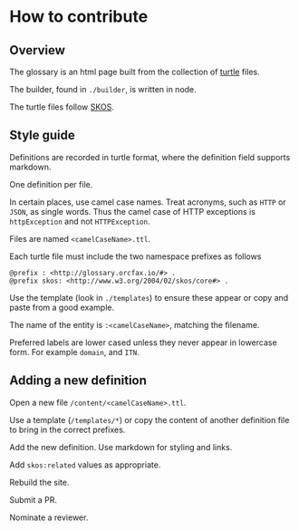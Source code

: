 # How to contribute

## Overview

The glossary is an html page built from the collection of [turtle][ttl-1] files.

The builder, found in `./builder`, is written in node.

The turtle files follow [SKOS][skos-1].

[skos-1]: https://www.w3.org/TR/skos-primer/
[ttl-1]: https://www.w3.org/TR/turtle/

## Style guide

Definitions are recorded in turtle format, where the definition field supports
markdown.

One definition per file.

In certain places, use camel case names. Treat acronyms, such as `HTTP` or
`JSON`, as single words. Thus the camel case of HTTP exceptions is
`httpException` and not `HTTPException`.

Files are named `<camelCaseName>.ttl`.

Each turtle file must include the two namespace prefixes as follows

```ttl
@prefix : <http://glossary.orcfax.io/#> .
@prefix skos: <http://www.w3.org/2004/02/skos/core#> .
```

Use the template (look in `./templates`) to ensure these appear or copy and
paste from a good example.

The name of the entity is `:<camelCaseName>`, matching the filename.

Preferred labels are lower cased unless they never appear in lowercase form. For
example `domain`, and `ITN`.

## Adding a new definition

Open a new file `/content/<camelCaseName>.ttl`.

Use a template (`/templates/*`) or copy the content of another definition file
to bring in the correct prefixes.

Add the new definition. Use markdown for styling and links.

Add `skos:related` values as appropriate.

Rebuild the site.

Submit a PR.

Nominate a reviewer.
